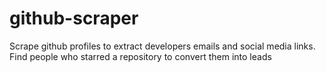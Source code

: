 # github-scraper
Scrape github profiles to extract developers emails and social media links. Find people who starred a repository to convert them into leads
